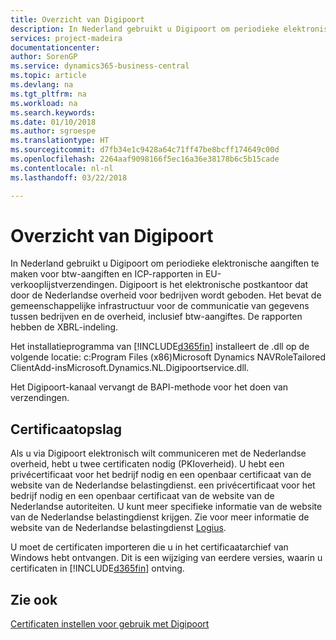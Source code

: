 ```yaml
---
title: Overzicht van Digipoort
description: In Nederland gebruikt u Digipoort om periodieke elektronische aangiften te maken voor btw-aangiften en ICP-rapporten in EU-verkooplijstverzendingen. Digipoort is het elektronische postkantoor dat door de Nederlandse overheid voor bedrijven wordt geboden.
services: project-madeira
documentationcenter: 
author: SorenGP
ms.service: dynamics365-business-central
ms.topic: article
ms.devlang: na
ms.tgt_pltfrm: na
ms.workload: na
ms.search.keywords: 
ms.date: 01/10/2018
ms.author: sgroespe
ms.translationtype: HT
ms.sourcegitcommit: d7fb34e1c9428a64c71ff47be8bcff174649c00d
ms.openlocfilehash: 2264aaf9098166f5ec16a36e38178b6c5b15cade
ms.contentlocale: nl-nl
ms.lasthandoff: 03/22/2018

---
```

# <a name="digipoort-overview"></a>Overzicht van Digipoort
In Nederland gebruikt u Digipoort om periodieke elektronische aangiften te maken voor btw-aangiften en ICP-rapporten in EU-verkooplijstverzendingen. Digipoort is het elektronische postkantoor dat door de Nederlandse overheid voor bedrijven wordt geboden. Het bevat de gemeenschappelijke infrastructuur voor de communicatie van gegevens tussen bedrijven en de overheid, inclusief btw-aangiftes. De rapporten hebben de XBRL-indeling.  

Het installatieprogramma van [!INCLUDE[d365fin](../../includes/d365fin_md.md)] installeert de .dll op de volgende locatie: c:Program Files (x86)Microsoft Dynamics NAV<version>RoleTailored ClientAdd-insMicrosoft.Dynamics.NL.Digipoortservice.dll.  

Het Digipoort-kanaal vervangt de BAPI-methode voor het doen van verzendingen.  

## <a name="certificate-storage"></a>Certificaatopslag  
Als u via Digipoort elektronisch wilt communiceren met de Nederlandse overheid, hebt u twee certificaten nodig (PKIoverheid). U hebt een privécertificaat voor het bedrijf nodig en een openbaar certificaat van de website van de Nederlandse belastingdienst. een privécertificaat voor het bedrijf nodig en een openbaar certificaat van de website van de Nederlandse autoriteiten. U kunt meer specifieke informatie van de website van de Nederlandse belastingdienst krijgen. Zie voor meer informatie de website van de Nederlandse belastingdienst [Logius](https://aansluiten.procesinfrastructuur.nl/site/en/).  

U moet de certificaten importeren die u in het certificaatarchief van Windows hebt ontvangen. Dit is een wijziging van eerdere versies, waarin u certificaten in [!INCLUDE[d365fin](../../includes/d365fin_md.md)] ontving.  

## <a name="see-also"></a>Zie ook  
[Certificaten instellen voor gebruik met Digipoort](how-to-set-up-certificates-for-use-with-digipoort.md)


